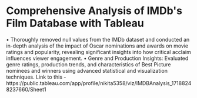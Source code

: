 <h1> Comprehensive Analysis of IMDb's Film Database with Tableau </h1>
•	Thoroughly removed null values from the IMDb dataset and conducted an in-depth analysis of the impact of Oscar nominations and awards on movie ratings and popularity, revealing significant insights into how critical acclaim influences viewer engagement.
•	Genre and Production Insights: Evaluated genre ratings, production trends, and characteristics of Best Picture nominees and winners using advanced statistical and visualization techniques.
Link to this - https://public.tableau.com/app/profile/nikita5358/viz/IMDBAnalysis_17188248237660/Sheet1

